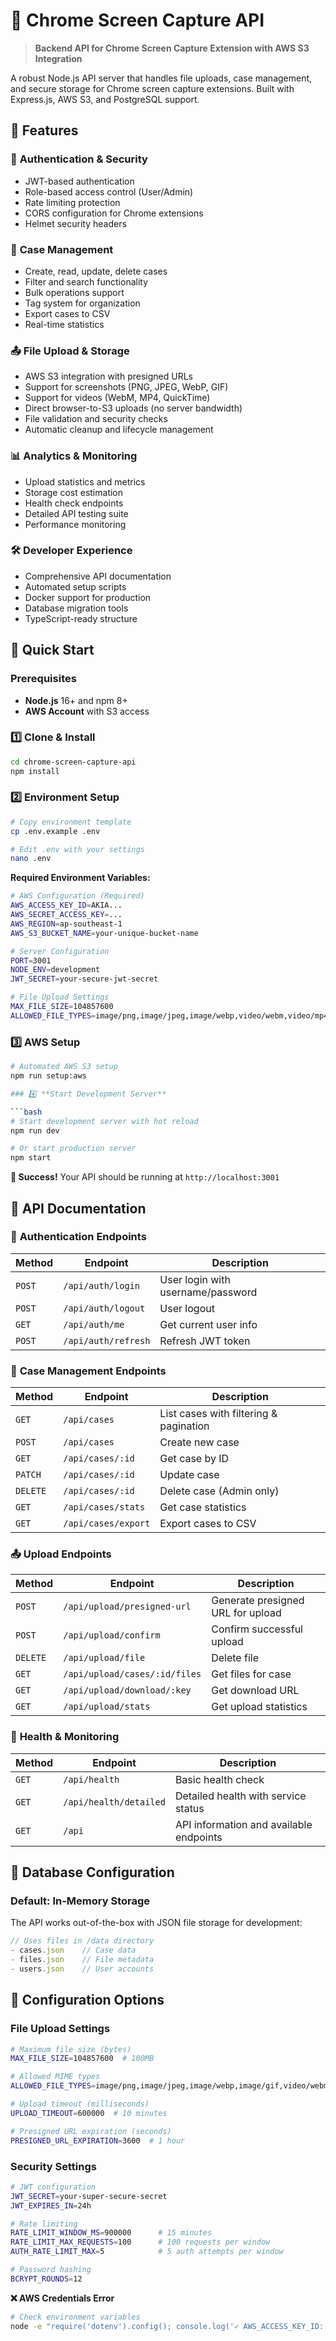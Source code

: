 # 📸 Chrome Screen Capture API

> **Backend API for Chrome Screen Capture Extension with AWS S3 Integration**

A robust Node.js API server that handles file uploads, case management, and secure storage for Chrome screen capture extensions. Built with Express.js, AWS S3, and PostgreSQL support.

## 🌟 Features

### 🔐 **Authentication & Security**
- JWT-based authentication
- Role-based access control (User/Admin)
- Rate limiting protection
- CORS configuration for Chrome extensions
- Helmet security headers

### 📁 **Case Management**
- Create, read, update, delete cases
- Filter and search functionality
- Bulk operations support
- Tag system for organization
- Export cases to CSV
- Real-time statistics

### 📤 **File Upload & Storage**
- AWS S3 integration with presigned URLs
- Support for screenshots (PNG, JPEG, WebP, GIF)
- Support for videos (WebM, MP4, QuickTime)
- Direct browser-to-S3 uploads (no server bandwidth)
- File validation and security checks
- Automatic cleanup and lifecycle management

### 📊 **Analytics & Monitoring**
- Upload statistics and metrics
- Storage cost estimation
- Health check endpoints
- Detailed API testing suite
- Performance monitoring

### 🛠️ **Developer Experience**
- Comprehensive API documentation
- Automated setup scripts
- Docker support for production
- Database migration tools
- TypeScript-ready structure

## 🚀 Quick Start

### Prerequisites

- **Node.js** 16+ and npm 8+
- **AWS Account** with S3 access

### 1️⃣ **Clone & Install**

```bash
cd chrome-screen-capture-api
npm install
```

### 2️⃣ **Environment Setup**

```bash
# Copy environment template
cp .env.example .env

# Edit .env with your settings
nano .env
```

**Required Environment Variables:**
```bash
# AWS Configuration (Required)
AWS_ACCESS_KEY_ID=AKIA...
AWS_SECRET_ACCESS_KEY=...
AWS_REGION=ap-southeast-1
AWS_S3_BUCKET_NAME=your-unique-bucket-name

# Server Configuration
PORT=3001
NODE_ENV=development
JWT_SECRET=your-secure-jwt-secret

# File Upload Settings
MAX_FILE_SIZE=104857600
ALLOWED_FILE_TYPES=image/png,image/jpeg,image/webp,video/webm,video/mp4
```

### 3️⃣ **AWS Setup**

```bash
# Automated AWS S3 setup
npm run setup:aws

### 4️⃣ **Start Development Server**

```bash
# Start development server with hot reload
npm run dev

# Or start production server
npm start
```

**🎉 Success!** Your API should be running at `http://localhost:3001`

## 📖 API Documentation

### 🔐 **Authentication Endpoints**

| Method | Endpoint | Description |
|--------|----------|-------------|
| `POST` | `/api/auth/login` | User login with username/password |
| `POST` | `/api/auth/logout` | User logout |
| `GET` | `/api/auth/me` | Get current user info |
| `POST` | `/api/auth/refresh` | Refresh JWT token |

### 📁 **Case Management Endpoints**

| Method | Endpoint | Description |
|--------|----------|-------------|
| `GET` | `/api/cases` | List cases with filtering & pagination |
| `POST` | `/api/cases` | Create new case |
| `GET` | `/api/cases/:id` | Get case by ID |
| `PATCH` | `/api/cases/:id` | Update case |
| `DELETE` | `/api/cases/:id` | Delete case (Admin only) |
| `GET` | `/api/cases/stats` | Get case statistics |
| `GET` | `/api/cases/export` | Export cases to CSV |

### 📤 **Upload Endpoints**

| Method | Endpoint | Description |
|--------|----------|-------------|
| `POST` | `/api/upload/presigned-url` | Generate presigned URL for upload |
| `POST` | `/api/upload/confirm` | Confirm successful upload |
| `DELETE` | `/api/upload/file` | Delete file |
| `GET` | `/api/upload/cases/:id/files` | Get files for case |
| `GET` | `/api/upload/download/:key` | Get download URL |
| `GET` | `/api/upload/stats` | Get upload statistics |

### 🏥 **Health & Monitoring**

| Method | Endpoint | Description |
|--------|----------|-------------|
| `GET` | `/api/health` | Basic health check |
| `GET` | `/api/health/detailed` | Detailed health with service status |
| `GET` | `/api` | API information and available endpoints |

## 💾 Database Configuration

### **Default: In-Memory Storage**
The API works out-of-the-box with JSON file storage for development:

```javascript
// Uses files in /data directory
- cases.json    // Case data
- files.json    // File metadata
- users.json    // User accounts
```

## 🔧 Configuration Options

### **File Upload Settings**

```bash
# Maximum file size (bytes)
MAX_FILE_SIZE=104857600  # 100MB

# Allowed MIME types
ALLOWED_FILE_TYPES=image/png,image/jpeg,image/webp,image/gif,video/webm,video/mp4,video/quicktime

# Upload timeout (milliseconds)
UPLOAD_TIMEOUT=600000  # 10 minutes

# Presigned URL expiration (seconds)
PRESIGNED_URL_EXPIRATION=3600  # 1 hour
```

### **Security Settings**

```bash
# JWT configuration
JWT_SECRET=your-super-secure-secret
JWT_EXPIRES_IN=24h

# Rate limiting
RATE_LIMIT_WINDOW_MS=900000      # 15 minutes
RATE_LIMIT_MAX_REQUESTS=100      # 100 requests per window
AUTH_RATE_LIMIT_MAX=5            # 5 auth attempts per window

# Password hashing
BCRYPT_ROUNDS=12
```

**❌ AWS Credentials Error**
```bash
# Check environment variables
node -e "require('dotenv').config(); console.log('✓ AWS_ACCESS_KEY_ID:', !!process.env.AWS_ACCESS_KEY_ID)"
